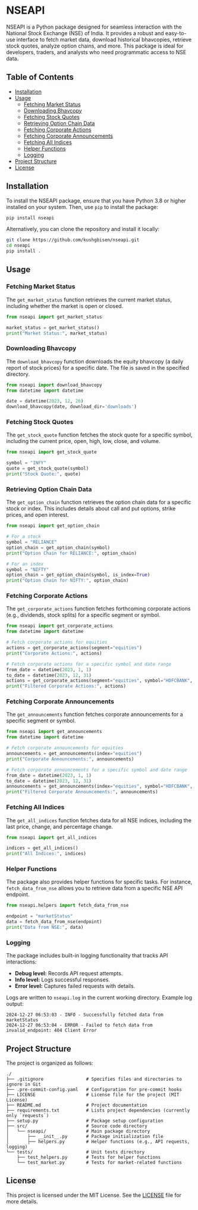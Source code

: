 # NSEAPI

NSEAPI is a Python package designed for seamless interaction with the National Stock Exchange (NSE) of India. It provides a robust and easy-to-use interface to fetch market data, download historical bhavcopies, retrieve stock quotes, analyze option chains, and more. This package is ideal for developers, traders, and analysts who need programmatic access to NSE data.

## Table of Contents

- [Installation](#installation)
- [Usage](#usage)
  - [Fetching Market Status](#fetching-market-status)
  - [Downloading Bhavcopy](#downloading-bhavcopy)
  - [Fetching Stock Quotes](#fetching-stock-quotes)
  - [Retrieving Option Chain Data](#retrieving-option-chain-data)
  - [Fetching Corporate Actions](#fetching-corporate-actions)
  - [Fetching Corporate Announcements](#fetching-corporate-announcements)
  - [Fetching All Indices](#fetching-all-indices)
  - [Helper Functions](#helper-functions)
  - [Logging](#logging)
- [Project Structure](#project-structure)
- [License](#license)

## Installation

To install the NSEAPI package, ensure that you have Python 3.8 or higher installed on your system. Then, use `pip` to install the package:

```bash
pip install nseapi
```

Alternatively, you can clone the repository and install it locally:

```bash
git clone https://github.com/kushgbisen/nseapi.git
cd nseapi
pip install .
```

## Usage

### Fetching Market Status

The `get_market_status` function retrieves the current market status, including whether the market is open or closed.

```python
from nseapi import get_market_status

market_status = get_market_status()
print("Market Status:", market_status)
```

### Downloading Bhavcopy

The `download_bhavcopy` function downloads the equity bhavcopy (a daily report of stock prices) for a specific date. The file is saved in the specified directory.

```python
from nseapi import download_bhavcopy
from datetime import datetime

date = datetime(2023, 12, 26)
download_bhavcopy(date, download_dir='downloads')
```

### Fetching Stock Quotes

The `get_stock_quote` function fetches the stock quote for a specific symbol, including the current price, open, high, low, close, and volume.

```python
from nseapi import get_stock_quote

symbol = "INFY"
quote = get_stock_quote(symbol)
print("Stock Quote:", quote)
```

### Retrieving Option Chain Data

The `get_option_chain` function retrieves the option chain data for a specific stock or index. This includes details about call and put options, strike prices, and open interest.

```python
from nseapi import get_option_chain

# For a stock
symbol = "RELIANCE"
option_chain = get_option_chain(symbol)
print("Option Chain for RELIANCE:", option_chain)

# For an index
symbol = "NIFTY"
option_chain = get_option_chain(symbol, is_index=True)
print("Option Chain for NIFTY:", option_chain)
```

### Fetching Corporate Actions

The `get_corporate_actions` function fetches forthcoming corporate actions (e.g., dividends, stock splits) for a specific segment or symbol.

```python
from nseapi import get_corporate_actions
from datetime import datetime

# Fetch corporate actions for equities
actions = get_corporate_actions(segment="equities")
print("Corporate Actions:", actions)

# Fetch corporate actions for a specific symbol and date range
from_date = datetime(2023, 1, 1)
to_date = datetime(2023, 12, 31)
actions = get_corporate_actions(segment="equities", symbol="HDFCBANK", from_date=from_date, to_date=to_date)
print("Filtered Corporate Actions:", actions)
```

### Fetching Corporate Announcements

The `get_announcements` function fetches corporate announcements for a specific segment or symbol.

```python
from nseapi import get_announcements
from datetime import datetime

# Fetch corporate announcements for equities
announcements = get_announcements(index="equities")
print("Corporate Announcements:", announcements)

# Fetch corporate announcements for a specific symbol and date range
from_date = datetime(2023, 1, 1)
to_date = datetime(2023, 12, 31)
announcements = get_announcements(index="equities", symbol="HDFCBANK", from_date=from_date, to_date=to_date)
print("Filtered Corporate Announcements:", announcements)
```

### Fetching All Indices

The `get_all_indices` function fetches data for all NSE indices, including the last price, change, and percentage change.

```python
from nseapi import get_all_indices

indices = get_all_indices()
print("All Indices:", indices)
```

### Helper Functions

The package also provides helper functions for specific tasks. For instance, `fetch_data_from_nse` allows you to retrieve data from a specific NSE API endpoint.

```python
from nseapi.helpers import fetch_data_from_nse

endpoint = "marketStatus"
data = fetch_data_from_nse(endpoint)
print("Data from NSE:", data)
```

### Logging

The package includes built-in logging functionality that tracks API interactions:
- **Debug level:** Records API request attempts.
- **Info level:** Logs successful responses.
- **Error level:** Captures failed requests with details.

Logs are written to `nseapi.log` in the current working directory. Example log output:

```
2024-12-27 06:53:03 - INFO - Successfully fetched data from marketStatus
2024-12-27 06:53:04 - ERROR - Failed to fetch data from invalid_endpoint: 404 Client Error
```

## Project Structure

The project is organized as follows:

```
./
├── .gitignore                # Specifies files and directories to ignore in Git
├── .pre-commit-config.yaml   # Configuration for pre-commit hooks
├── LICENSE                   # License file for the project (MIT License)
├── README.md                 # Project documentation
├── requirements.txt          # Lists project dependencies (currently only `requests`)
├── setup.py                  # Package setup configuration
├── src/                      # Source code directory
│   └── nseapi/               # Main package directory
│       ├── __init__.py       # Package initialization file
│       ├── helpers.py        # Helper functions (e.g., API requests, logging)
└── tests/                    # Unit tests directory
    ├── test_helpers.py       # Tests for helper functions
    └── test_market.py        # Tests for market-related functions
```

## License

This project is licensed under the MIT License. See the [LICENSE](LICENSE) file for more details.
